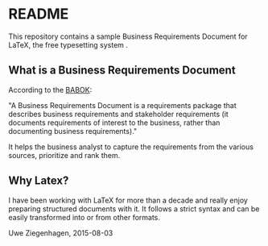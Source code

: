 # README #

This repository contains a sample Business Requirements Document for LaTeX, the free typesetting system .

## What is a Business Requirements Document ##

According to the [BABOK](http://www.iiba.org/babok-guide/babok-guide-v2/babok-guide-online/appendix-a-glossary.aspx):

"A Business Requirements Document is a requirements package that describes business requirements and stakeholder requirements (it documents requirements of interest to the business, rather than documenting business requirements)."

It helps the business analyst to capture the requirements from the various sources, prioritize and rank them.

## Why Latex? ## 

I have been working with LaTeX for more than a decade and really enjoy preparing structured documents with it. It follows a strict syntax and can be easily transformed into or from other formats.

Uwe Ziegenhagen, 2015-08-03